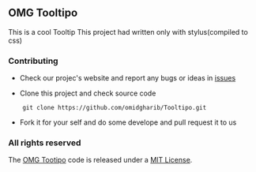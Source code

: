 ## OMG Tooltipo
This is a cool Tooltip 
This project had written only with stylus(compiled to css)

### Contributing

* Check our projec's website and report any bugs or ideas in [issues](https://github.com/omidgharib/Tooltipo/issues)

* Clone this project and check source code
```
    git clone https://github.com/omidgharib/Tooltipo.git
```

* Fork it for your self and do some develope and pull request it to us

### All rights reserved ###

The [OMG Tootipo](https://github.com/omidgharib/Tooltipo.git) code is released under a [MIT License](http://opensource.org/licenses/MIT).